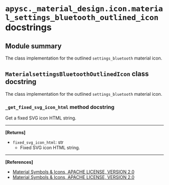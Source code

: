 # `apysc._material_design.icon.material_settings_bluetooth_outlined_icon` docstrings

## Module summary

The class implementation for the outlined `settings_bluetooth` material icon.

## `MaterialsettingsBluetoothOutlinedIcon` class docstring

The class implementation for the outlined `settings_bluetooth` material icon.

### `_get_fixed_svg_icon_html` method docstring

Get a fixed SVG icon HTML string.<hr>

**[Returns]**

- `fixed_svg_icon_html`: str
  - Fixed SVG icon HTML string.

<hr>

**[References]**

- [Material Symbols & Icons, APACHE LICENSE, VERSION 2.0](https://fonts.google.com/icons?icon.size=24&icon.color=%23e8eaed)
- [Material Symbols & Icons, APACHE LICENSE, VERSION 2.0](https://www.apache.org/licenses/LICENSE-2.0.html)